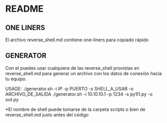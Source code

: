 # README

## ONE LINERS
El archivo reverse_shell.md contiene one-liners para copiado rápido 

## GENERATOR
Con el puedes usar cualquiera de las reverse_shell provistas en reverse_shell.md para generar un archivo con los datos de conexión
hacia tu equipo.

USAGE:
./generator.sh -i IP -p PUERTO -s SHELL_A_USAR -o ARCHIVO_DE_SALIDA
./generator.sh -i 10.10.10.1 -p 1234 -s py1l1.py -o out.py

*El nombre de shell puede tomarse de la carpeta scripts o bien de reverse_shell.md justo antes del código
